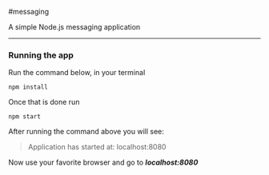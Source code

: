 #messaging

A simple Node.js messaging application

---

### Running the app
Run the command below, in your terminal

    npm install
  
  Once that is done run
       
	npm start

After running the command above you will see: 
> Application has started at: localhost:8080

Now use your favorite browser and go to ***localhost:8080***